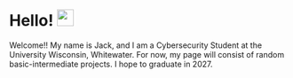 <h1>
  Hello!
  <img src="https://media.giphy.com/media/hvRJCLFzcasrR4ia7z/giphy.gif" width="30px"/>
</h1>

Welcome!! My name is Jack, and I am a Cybersecurity Student at the University Wisconsin, Whitewater. For now, my page will consist of random basic-intermediate projects. I hope to graduate in 2027.
